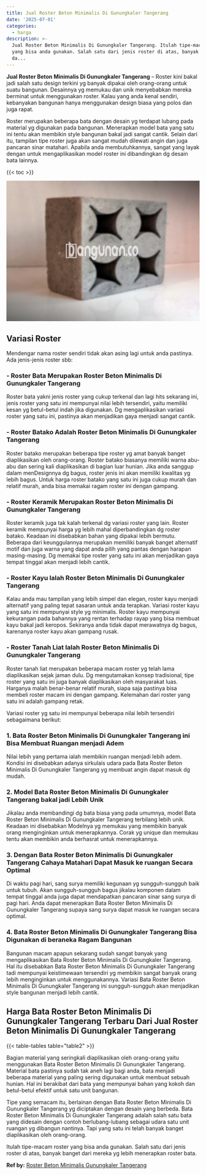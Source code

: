 ```yaml
---
title: Jual Roster Beton Minimalis Di Gunungkaler Tangerang
date: '2025-07-01'
categories:
  - harga
description: >-
  Jual Roster Beton Minimalis Di Gunungkaler Tangerang. Itulah tipe-macam roster
  yang bisa anda gunakan. Salah satu dari jenis roster di atas, banyak banget
  da...
---
```


**Jual Roster Beton Minimalis Di Gunungkaler Tangerang** – Roster kini bakal jadi salah satu design terkini yg banyak dipakai oleh orang-orang untuk suatu bangunan. Desainnya yg memukau dan unik menyebabkan mereka berminat untuk menggunakan roster. Kalau yang anda kenal sendiri, kebanyakan bangunan hanya menggunakan design biasa yang polos dan juga rapat.

Roster merupakan beberapa bata dengan desain yg terdapat lubang pada material yg digunakan pada bangunan. Menerapkan model bata yang satu ini tentu akan membikin style bangunan bakal jadi sangat cantik. Selain dari itu, tampilan tipe roster juga akan sangat mudah dilewati angin dan juga pancaran sinar matahari. Apabila anda membutuhkannya, sangat yang layak dengan untuk mengaplikasikan model roster ini dibandingkan dg desain bata lainnya.

{{< toc >}}

![Jual Roster Beton Minimalis Di Gunungkaler Tangerang](/images/bata-roster-minimalis-23.png)

## Variasi Roster

Mendengar nama roster sendiri tidak akan asing lagi untuk anda pastinya. Ada jenis-jenis roster sbb:

### \- Roster Bata Merupakan Roster Beton Minimalis Di Gunungkaler Tangerang

Roster bata yakni jenis roster yang cukup terkenal dan lagi hits sekarang ini, jenis roster yang satu ini mempunyai nilai lebih tersendiri, yaitu memiliki kesan yg betul-betul indah jika digunakan. Dg mengaplikasikan variasi roster yang satu ini, pastinya akan menjadikan gaya menjadi sangat cantik.

### \- Roster Batako Adalah Roster Beton Minimalis Di Gunungkaler Tangerang

Roster batako merupakan beberapa tipe roster yg amat banyak banget diaplikasikan oleh orang-orang. Roster batako biasanya memiliki warna abu-abu dan sering kali diaplikasikan di bagian luar hunian. Jika anda sanggup dalam menDesignnya dg bagus, roster jenis ini akan memiliki kwalitas yg lebih bagus. Untuk harga roster batako yang satu ini juga cukup murah dan relatif murah, anda bisa memakai ragam roster ini dengan gampang.

### \- Roster Keramik Merupakan Roster Beton Minimalis Di Gunungkaler Tangerang

Roster keramik juga tak kalah terkenal dg variasi roster yang lain. Roster keramik mempunyai harga yg lebih mahal diperbandingkan dg roster batako. Keadaan ini disebabkan bahan yang dipakai lebih bermutu. Beberapa dari keunggulannya merupakan memiliki banyak banget alternatif motif dan juga warna yang dapat anda pilih yang pantas dengan harapan masing-masing. Dg memakai tipe roster yang satu ini akan menjadikan gaya tempat tinggal akan menjadi lebih cantik.

### \- Roster Kayu Ialah Roster Beton Minimalis Di Gunungkaler Tangerang

Kalau anda mau tampilan yang lebih simpel dan elegan, roster kayu menjadi alternatif yang paling tepat sasaran untuk anda terapkan. Variasi roster kayu yang satu ini mempunyai style yg minimalis. Roster kayu mempunyai kekurangan pada bahannya yang rentan terhadap rayap yang bisa membuat kayu bakal jadi keropos. Sekiranya anda tidak dapat merawatnya dg bagus, karenanya roster kayu akan gampang rusak.

### \- Roster Tanah Liat Ialah Roster Beton Minimalis Di Gunungkaler Tangerang

Roster tanah liat merupakan beberapa macam roster yg telah lama diaplikasikan sejak jaman dulu. Dg mengutamakan konsep tradisional, tipe roster yang satu ini juga banyak diaplikasikan oleh masyarakat luas. Harganya malah benar-benar relatif murah, siapa saja pastinya bisa membeli roster macam ini dengan gampang. Kelemahan dari roster yang satu ini adalah gampang retak.

Variasi roster yg satu ini mempunyai beberapa nilai lebih tersendiri sebagaimana berikut:

### 1\. Bata Roster Beton Minimalis Di Gunungkaler Tangerang ini Bisa Membuat Ruangan menjadi Adem

Nilai lebih yang pertama ialah membikin ruangan menjadi lebih adem. Kondisi ini disebabkan adanya sirkulais udara pada Bata Roster Beton Minimalis Di Gunungkaler Tangerang yg membuat angin dapat masuk dg mudah.

### 2\. Model Bata Roster Beton Minimalis Di Gunungkaler Tangerang bakal jadi Lebih Unik

Jikalau anda membandingi dg bata biasa yang pada umumnya, model Bata Roster Beton Minimalis Di Gunungkaler Tangerang terbilang lebih unik. Keadaan ini disebabkan Modelnya yg memukau yang membikin banyak orang menginginkan untuk menerapkannya. Corak yg unique dan memukau tentu akan membikin anda berhasrat untuk menerapkannya.

### 3\. Dengan Bata Roster Beton Minimalis Di Gunungkaler Tangerang Cahaya Matahari Dapat Masuk ke ruangan Secara Optimal

Di waktu pagi hari, sang surya memiliki kegunaan yg sungguh-sungguh baik untuk tubuh. Akan sungguh-sungguh bagus jikalau komponen dalam tempat tinggal anda juga dapat mendapatkan pancaran sinar sang surya di pagi hari. Anda dapat menerapkan Bata Roster Beton Minimalis Di Gunungkaler Tangerang supaya sang surya dapat masuk ke ruangan secara optimal.

### 4\. Bata Roster Beton Minimalis Di Gunungkaler Tangerang Bisa Digunakan di beraneka Ragam Bangunan

Bangunan macam apapun sekarang sudah sangat banyak yang mengaplikasikan Bata Roster Beton Minimalis Di Gunungkaler Tangerang. Hal itu disebabkan Bata Roster Beton Minimalis Di Gunungkaler Tangerang tadi mempunyai keistimewaan tersendiri yg membikin sangat banyak orang lebih menginginkan untuk menggunakannya. Variasi Bata Roster Beton Minimalis Di Gunungkaler Tangerang ini sungguh-sungguh akan menjadikan style bangunan menjadi lebih cantik.

## Harga Bata Roster Beton Minimalis Di Gunungkaler Tangerang Terbaru Dari Jual Roster Beton Minimalis Di Gunungkaler Tangerang

{{< table-tables table="table2" >}}

Bagian material yang seringkali diaplikasikan oleh orang-orang yaitu menggunakan Bata Roster Beton Minimalis Di Gunungkaler Tangerang. Material bata pastinya sudah tak aneh lagi bagi anda, bata menjadi beberapa material yang paling sering digunakan untuk membuat sebuah hunian. Hal ini berakibat dari bata yang mempunyai bahan yang kokoh dan betul-betul efektif untuk satu unit bangunan.

Tipe yang semacam itu, berlainan dengan Bata Roster Beton Minimalis Di Gunungkaler Tangerang yg diciptakan dengan desain yang berbeda. Bata Roster Beton Minimalis Di Gunungkaler Tangerang adalah salah satu bata yang didesain dengan contoh berlubang-lubang sebagai udara satu unit ruangan yg dibangun nantinya. Tapi yang satu ini telah banyak banget diaplikasikan oleh orang-orang.

Itulah tipe-macam roster yang bisa anda gunakan. Salah satu dari jenis roster di atas, banyak banget dari mereka yg lebih menerapkan roster bata.

**Ref by:** [Roster Beton Minimalis Gunungkaler Tangerang](https://id.wikipedia.org/wiki/Roster)
